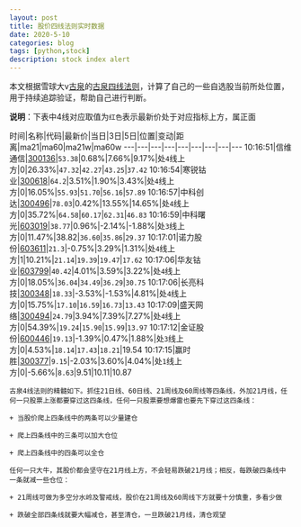 ```yaml
---
layout: post
title: 股价四线法则实时数据
date: 2020-5-10
categories: blog
tags: [python,stock]
description: stock index alert
---
```



本文根据雪球大v[古泉](https://xueqiu.com/u/7148646888)的[古泉四线法则](https://xueqiu.com/7148646888/130498192)，计算了自己的一些自选股当前所处位置，用于持续追踪验证，帮助自己进行判断。

**说明**：下表中4线对应取值为`红色`表示最新价处于对应指标上方，属正面

时间|名称|代码|最新价|当日|3日|5日|位置|变动|距离|ma21|ma60|ma21w|ma60w
---|---|---|---|---|---|---|---|---
10:16:51|信维通信|[300136](https://xueqiu.com/S/SZ300136)|`53.38`|0.68%|7.66%|9.17%|处`4`线上方|0|26.33%|`47.32`|`42.27`|`43.25`|`37.42`
10:16:54|寒锐钴业|[300618](https://xueqiu.com/S/SZ300618)|`64.2`|3.51%|1.90%|3.43%|处`4`线上方|0|16.05%|`55.93`|`51.70`|`56.16`|`57.89`
10:16:57|中科创达|[300496](https://xueqiu.com/S/SZ300496)|`78.03`|0.42%|13.55%|14.65%|处`4`线上方|0|35.72%|`64.58`|`60.17`|`62.31`|`46.83`
10:16:59|中科曙光|[603019](https://xueqiu.com/S/SH603019)|`38.77`|0.96%|-2.14%|-1.88%|处`3`线上方|0|11.47%|38.82|`36.60`|`35.86`|`29.37`
10:17:01|诺力股份|[603611](https://xueqiu.com/S/SH603611)|`21.3`|-0.75%|3.29%|1.31%|处`4`线上方|1|10.21%|`21.14`|`19.39`|`19.47`|`17.62`
10:17:06|华友钴业|[603799](https://xueqiu.com/S/SH603799)|`40.42`|4.01%|3.59%|3.22%|处`4`线上方|0|18.05%|`36.04`|`34.49`|`36.29`|`30.75`
10:17:06|长亮科技|[300348](https://xueqiu.com/S/SZ300348)|`18.33`|-3.53%|-1.53%|4.81%|处`4`线上方|0|15.75%|`17.10`|`16.59`|`16.73`|`13.43`
10:17:09|盛天网络|[300494](https://xueqiu.com/S/SZ300494)|`24.79`|3.94%|7.39%|7.27%|处`4`线上方|0|54.39%|`19.24`|`15.90`|`15.99`|`13.97`
10:17:12|金证股份|[600446](https://xueqiu.com/S/SH600446)|`19.13`|-1.39%|0.47%|1.88%|处`3`线上方|0|4.53%|`18.14`|`17.43`|`18.21`|19.54
10:17:15|赢时胜|[300377](https://xueqiu.com/S/SZ300377)|`9.15`|-2.03%|3.60%|4.04%|处`1`线上方|0|-5.66%|`8.63`|9.51|10.11|10.87

```
古泉4线法则的精髓如下。抓住21日线、60日线、21周线及60周线等四条线，外加21月线，任何一只股票上涨都要穿过这四条线，任何一只股票要想爆雷也要先下穿过这四条线：

+ 当股价爬上四条线中的两条可以少量建仓

+ 爬上四条线中的三条可以加大仓位

+ 爬上四条线中的四条可以全仓

任何一只大牛，其股价都会坚守在21月线上方，不会轻易跌破21月线；相反，每跌破四条线中一条就减一些仓位：

+ 21周线可做为多空分水岭及警戒线，股价在21周线及60周线下方就要十分慎重，多看少做

+ 跌破全部四条线就要大幅减仓，甚至清仓，一旦跌破21月线，清仓观望
```